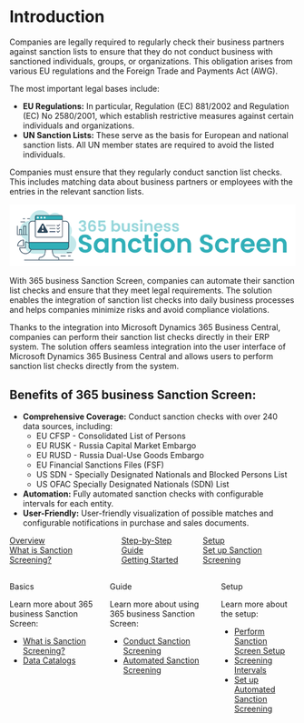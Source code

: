 # Introduction

Companies are legally required to regularly check their business partners against sanction lists to ensure that they do not conduct business with sanctioned individuals, groups, or organizations. This obligation arises from various EU regulations and the Foreign Trade and Payments Act (AWG).

The most important legal bases include:

- **EU Regulations:** In particular, Regulation (EC) 881/2002 and Regulation (EC) No 2580/2001, which establish restrictive measures against certain individuals and organizations.
- **UN Sanction Lists:** These serve as the basis for European and national sanction lists. All UN member states are required to avoid the listed individuals.

Companies must ensure that they regularly conduct sanction list checks. This includes matching data about business partners or employees with the entries in the relevant sanction lists.

![365 business Sanction Screen](/assets/images/365-business-sanction-screen/logo.png)

With 365 business Sanction Screen, companies can automate their sanction list checks and ensure that they meet legal requirements. The solution enables the integration of sanction list checks into daily business processes and helps companies minimize risks and avoid compliance violations.

Thanks to the integration into Microsoft Dynamics 365 Business Central, companies can perform their sanction list checks directly in their ERP system. The solution offers seamless integration into the user interface of Microsoft Dynamics 365 Business Central and allows users to perform sanction list checks directly from the system.

## Benefits of 365 business Sanction Screen:

- **Comprehensive Coverage:** Conduct sanction checks with over 240 data sources, including:
    - EU CFSP - Consolidated List of Persons
    - EU RUSK - Russia Capital Market Embargo
    - EU RUSD - Russia Dual-Use Goods Embargo
    - EU Financial Sanctions Files (FSF)
    - US SDN - Specially Designated Nationals and Blocked Persons List
    - US OFAC Specially Designated Nationals (SDN) List
- **Automation:** Fully automated sanction checks with configurable intervals for each entity.
- **User-Friendly:** User-friendly visualization of possible matches and configurable notifications in purchase and sales documents.

<div class="columns">
   <div>
       <a href="sanction-screen-whatis.md">
           <div>
               <div><i class="fa-duotone fa-thin fa-map" style="--fa-secondary-color: #00b7c3"></i></div>
               <div>Overview</div>
               <div>What is Sanction Screening?</div>
           </div>
       </a>
   </div>
   <div>
       <a href="get-started.md">
           <div>
               <div><i class="fa-duotone fa-thin fa-ballot-check" style="--fa-secondary-color: #00b7c3"></i></div>
               <div>Step-by-Step Guide</div>
               <div>Getting Started</div>
           </div>
       </a>
   </div>
   <div>
       <a href="setup.md">
           <div>
               <div><i class="fa-duotone fa-thin fa-book-open-cover" style="--fa-secondary-color: #00b7c3"></i></div>
               <div>Setup</div>
               <div>Set up Sanction Screening</div>
           </div>
       </a>
   </div>
</div>

<div class="columns" style="margin-top: 30px;">
   <div>
        <span class="columns-title">Basics</span>
        <p>
            Learn more about 365 business Sanction Screen:
            <ul class="fa-ul">
                <li><span class="fa-li"><i class="fa-solid fa-pen-ruler"></i></span><a href="sanction-screen-whatis.md">What is Sanction Screening?</a></li>
                <li><span class="fa-li"><i class="fa-solid fa-book"></i></span><a href="data-sources.md">Data Catalogs</a></li>
            </ul>
        </p>
    </div>
    <div>
         <span class="columns-title">Guide</span>
             <p>
                Learn more about using 365 business Sanction Screen:
                <ul class="fa-ul">
                    <li><span class="fa-li"><i class="fa-solid fa-magnifying-glass"></i></span><a href="sanction-screening.md">Conduct Sanction Screening</a></li>
                    <li><span class="fa-li"><i class="fa-solid fa-bolt-lightning"></i></span><a href="automated-screening.md">Automated Sanction Screening</a></li>
                </ul>
            </p>
    </div>
    <div>
         <span class="columns-title">Setup</span>
             <p>
                Learn more about the setup:
                <ul class="fa-ul">
                    <li><span class="fa-li"><i class="fa-solid fa-screwdriver-wrench"></i></span><a href="setup.md">Perform Sanction Screen Setup</a></li>
                    <li><span class="fa-li"><i class="fa-solid fa-clock"></i></span><a href="setup.md#screening-interval">Screening Intervals</a></li>
                    <li><span class="fa-li"><i class="fa-solid fa-bolt-lightning"></i></span><a href="automated-screening.md#setting-up-automated-sanction-list-screening">Set up Automated Sanction Screening</a></li>
                </ul>
            </p>
    </div>
</div>